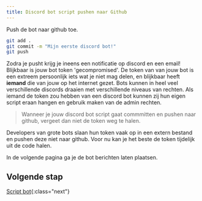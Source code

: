 ```yaml
---
title: Discord bot script pushen naar Github
---
```


Push de bot naar github toe.

```bash
git add .
git commit -m "Mijn eerste discord bot!"
git push
```

Zodra je pusht krijg je ineens een notificatie op discord en een email!
Blijkbaar is jouw bot token 'gecompromised'. De token van van jouw bot is een extreem persoonlijk iets wat je niet mag delen, en blijkbaar heeft **iemand** die van jouw op het internet gezet.
Bots kunnen in heel veel verschillende discords draaien met verschillende niveaus van rechten. Als iemand de token zou hebben van een discord bot kunnen zij hun eigen script eraan hangen en gebruik maken van de admin rechten.

> Wanneer je jouw discord bot script gaat commmitten en pushen naar github, vergeet dan niet de token weg te halen.

Developers van grote bots slaan hun token vaak op in een extern bestand en pushen deze niet naar github. Voor nu kan je het beste de token tijdelijk uit de code halen.

In de volgende pagina ga je de bot berichten laten plaatsen.

## Volgende stap
[Script bot](../04-github/){:class="next"}